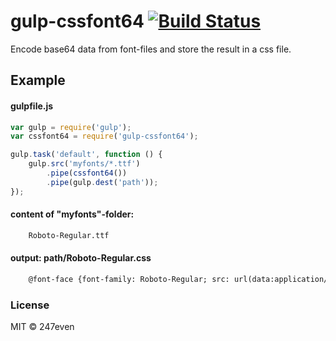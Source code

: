 # gulp-cssfont64 [![Build Status](https://travis-ci.org/247even/gulp-cssfont64.png?branch=master)](https://travis-ci.org/247even/gulp-cssfont64)

Encode base64 data from font-files and store the result in a css file.

## Example


#### gulpfile.js

```js
var gulp = require('gulp');
var cssfont64 = require('gulp-cssfont64');

gulp.task('default', function () {
	gulp.src('myfonts/*.ttf')
		.pipe(cssfont64())
		.pipe(gulp.dest('path'));
});
```

#### content of "myfonts"-folder:

```html
	Roboto-Regular.ttf
```

#### output: path/Roboto-Regular.css

```html
	@font-face {font-family: Roboto-Regular; src: url(data:application/x-font-ttf;base64,AABdboAvwAOAAFzugAvAA4AAXS6AJ8ADgABdLoAvwAOAAF0ugAPAA4AAXW6AC8ADgABdboALwAQAAFzugBfABAAAXO6AP8AEAABc7oAzwAQAAF0ugA/ABIAAXO6AA8AEgABc7oAsAASAAFzugB/ABIAAXO6AA8AEgABdLoAXwASAAF0ugB/ABIAAXW6AN8AEgABdLoAbwASAAF1ugAvABIAAXW6AD8AEgABdboA7wASAAF0ugCfABIAAXS6AB8AEgABdLoA7wASAAFzugAPABQAAXO6AB8AFAABc7oALwAUAAFzugA/ABQAAXO6AF8AFAABc7oAbwAUAAFzugB/ABQAAXO6AK8AFAABc7oAjwAUAAF0ugCvABQAAXS6AL8AFAABdLoAzwAUAAF0ugAvABQAAXW6AD8AFAABdQAA);}
```


### License

MIT © 247even
